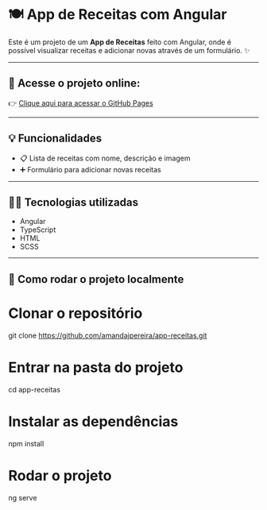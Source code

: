 # 🍽️ App de Receitas com Angular

Este é um projeto de um **App de Receitas** feito com Angular, onde é possível visualizar receitas e adicionar novas através de um formulário. ✨

---

## 🔗 Acesse o projeto online:

👉 [Clique aqui para acessar o GitHub Pages](https://amandajpereira.github.io/app-receitas/)

---

## 💡 Funcionalidades

- 📋 Lista de receitas com nome, descrição e imagem
- ➕ Formulário para adicionar novas receitas

---

## 🧑‍💻 Tecnologias utilizadas

- Angular
- TypeScript
- HTML
- SCSS

---

## 🚀 Como rodar o projeto localmente

# Clonar o repositório
git clone https://github.com/amandajpereira/app-receitas.git

# Entrar na pasta do projeto
cd app-receitas

# Instalar as dependências
npm install

# Rodar o projeto
ng serve
